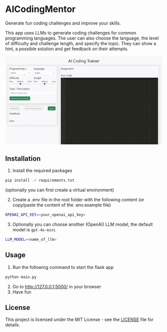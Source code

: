 # AICodingMentor 
Generate fun coding challenges and improve your skills.

This app uses LLMs to generate coding challenges for common programming languages. The user can also choose the language, the level of difficulty and challenge length, and specify the topic. They can show a hint, a possible solution and get feedback on their attempts.

<img src="flask_app/static/AICodingTrainer.gif" alt="Demo" width="640" >

## Installation
1. Install the required packages
```bash
pip install -r requirements.txt
```
(optionally you can first create a virtual environment)

2. Create a .env file in the root folder with the following content (or copy/paste the content of the .env.example file)
```bash
OPENAI_API_KEY=<your_openai_api_key>
```

3. Optionally you can choose another (OpenAI) LLM model, the default model is `gpt-4o-mini`
```bash
LLM_MODEL=<name_of_llm>
```

## Usage

1. Run the following command to start the flask app
```bash
python main.py
```
2. Go to http://127.0.0.1:5000/ in your browser
3. Have fun

## License
This project is licensed under the MIT License - see the [LICENSE](LICENSE) file for details.

